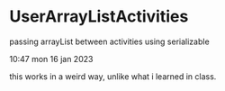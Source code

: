 # UserArrayListActivities

passing arrayList between activities using serializable 

10:47 mon 16 jan 2023

this works in a weird way, unlike what i learned
in class.
